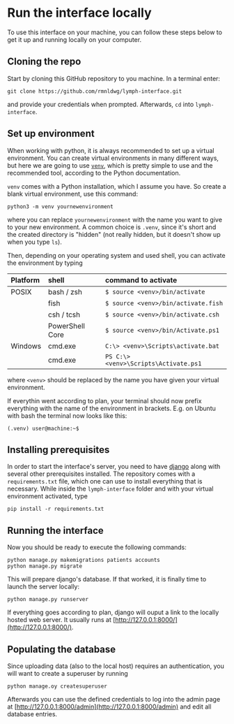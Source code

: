 # Run the interface locally

To use this interface on your machine, you can follow these steps below to get it up and running locally on your computer.

## Cloning the repo

Start by cloning this GitHub repository to you machine. In a terminal enter:

```shell
git clone https://github.com/rmnldwg/lymph-interface.git
```

and provide your credentials when prompted. Afterwards, ``cd`` into ``lymph-interface``.

## Set up environment

When working with python, it is always recommended to set up a virtual environment. You can create virtual environments in many different ways, but here we are going to use [``venv``](https://docs.python.org/3/library/venv.html), which is pretty simple to use and the recommended tool, according to the Python documentation.

``venv`` comes with a Python installation, which I assume you have. So create a blank virtual environment, use this command:

```shell
python3 -m venv yournewenvironment
```

where you can replace ``yournewenvironment`` with the name you want to give to your new environment. A common choice is ``.venv``, since it's short and the created directory is "hidden" (not really hidden, but it doesn't show up when you type ``ls``).

Then, depending on your operating system and used shell, you can activate the environment by typing

| Platform | shell           | command to activate                     |
| :------- | :-------------- | :-------------------------------------- |
| POSIX    | bash / zsh      | ``$ source <venv>/bin/activate``        |
|          | fish            | ``$ source <venv>/bin/activate.fish``   |
|          | csh / tcsh      | ``$ source <venv>/bin/activate.csh``    |
|          | PowerShell Core | ``$ source <venv>/bin/Activate.ps1``    |
| Windows  | cmd.exe         | ``C:\> <venv>\Scripts\activate.bat``    |
|          | cmd.exe         | ``PS C:\> <venv>\Scripts\Activate.ps1`` |

where ``<venv>`` should be replaced by the name you have given your virtual environment.

If everythin went according to plan, your terminal should now prefix everything with the name of the environment in brackets. E.g. on Ubuntu with bash the terminal now looks like this:

```shell
(.venv) user@machine:~$
```

## Installing prerequisites

In order to start the interface's server, you need to have [django](https://www.djangoproject.com/) along with several other prerequisites installed. The repository comes with a ``requirements.txt`` file, which one can use to install everything that is necessary. While inside the ``lymph-interface`` folder and with your virtual environment activated, type

```shell
pip install -r requirements.txt
```

## Running the interface

Now you should be ready to execute the following commands:

```shell
python manage.py makemigrations patients accounts
python manage.py migrate
```

This will prepare django's database. If that worked, it is finally time to launch the server locally:

```shell
python manage.py runserver
```

If everything goes according to plan, django will ouput a link to the locally hosted web server. It usually runs at [http://127.0.0.1:8000/](http://127.0.0.1:8000/).


## Populating the database

Since uploading data (also to the local host) requires an authentication, you will want to create a superuser by running

```shell
python manage.oy createsuperuser
```

Afterwards you can use the defined credentials to log into the admin page at [http://127.0.0.1:8000/admin](http://127.0.0.1:8000/admin) and edit all database entries.